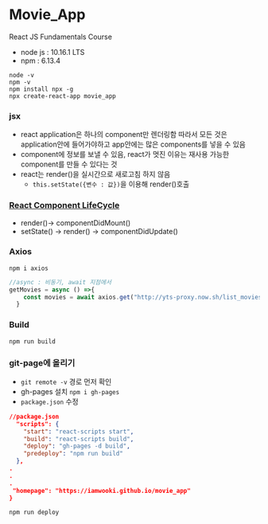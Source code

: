 # Movie_App

React JS Fundamentals Course
- node js : 10.16.1 LTS
- npm : 6.13.4
```
node -v
npm -v
npm install npx -g
npx create-react-app movie_app
```

### jsx
- react application은 하나의 component만 렌더링함 따라서 모든 것은 application안에 들어가야하고 app안에는 많은 components를 넣을 수 있음
- component에 정보를 보낼 수 있음, react가 멋진 이유는 재사용 가능한 component를 만들 수 있다는 것
- react는 render()을 실시간으로 새로고침 하지 않음
    -   ```this.setState({변수 : 값})```을 이용해 render()호출


### [React Component LifeCycle](https://reactjs.org/docs/react-component.html#the-component-lifecycle)
- render()-> componentDidMount()
- setState() -> render() -> componentDidUpdate()

### Axios
```npm i axios```
```js
//async : 비동기, await 지점에서
getMovies = async () =>{
    const movies = await axios.get("http://yts-proxy.now.sh/list_movies.json")
  }
```

### Build
```npm run build```

### git-page에 올리기
- ```git remote -v``` 경로 먼저 확인
- gh-pages 설치 ```npm i gh-pages```
- ```package.json``` 수정
```json
//package.json
  "scripts": {
    "start": "react-scripts start",
    "build": "react-scripts build",
    "deploy": "gh-pages -d build",
    "predeploy": "npm run build"
  },
.
.
.
 "homepage": "https://iamwooki.github.io/movie_app"
}
```
```npm run deploy```
